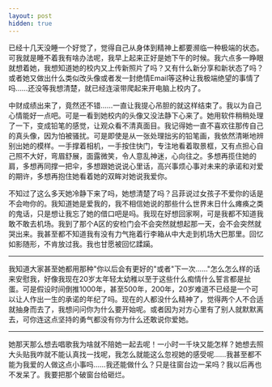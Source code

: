 ```yaml
---
layout: post
hidden: true
---
```


已经十几天没睡一个好觉了，觉得自己从身体到精神上都要濒临一种极端的状态。可我就是睡不着我有啥办法呢，我早上起来正好是她下午的时候。我六点多一睁眼就想着她，我想知道她的校内又上传新照片了吗？又有什么新分享和新状态了吗？或者她又做出什么类似改头像或者发一封绝情Email等这种让我极端绝望的事情了吗……还没等我想清楚，就已经连滚带爬起来开电脑上校内了。

中财成绩出来了，竟然还不错……一直让我提心吊胆的就这样结束了。我以为自己心情能好一点吧。可是一看到她校内的头像又没法静下心来了。她用软件稍稍处理了一下，变成铅笔的感觉，让观众看不清真面目。我记得她一直不喜欢往那传自己的真头像，因为怕被骚扰。可是即使是从一张处理拙劣的铅笔画，我依然清晰地辨别出她的模样。一手撑着相机，一手按住快门，专注地看着取景框，又有点担心自己照不大好，弯眉舒展，面露微笑，令人意乱神迷，心向往之。多想再揽住她的肩，多想再同撑一把伞，多想跟她说说心里话，高兴事烦心事对未来的承诺和对爱的期许，多想再抱住她看着她的双眸对她说我爱你。

不知过了这么多天她冷静下来了吗，她想清楚了吗？吕菲说过女孩子不爱你的话是不会吻你的。我知道她是爱我的，我不相信她说的那些什么世界末日什么瘫痪之类的鬼话，只是想让我忘了她的借口吧是吗。我现在好想回家啊，可是我都不知道我敢不敢去机场。我到了那个A区的安检门会不会突然就想起那一天，会不会突然就哭出来。我甚至都不知道我有没有力气拖着行李箱从中大走到机场大巴那里。回忆如影随形，不肯放过我。我也甘愿被回忆蹂躏。

* * *

我知道大家甚至她都用那种"你以后会有更好的"或者"下一次……"怎么怎么样的话来安慰我，好像我现在20岁太年轻太幼稚以至于这些什么痴情什么誓言都是扯蛋。可是假设时间倒推1000年，甚至500年，200年，20岁难道不已经是一个可以让人作出一生的承诺的年纪了吗。现在的人都没什么精神了，觉得两个人不合适就抽身而去了，我想问问你为什么要开始呢。或者因为对方心里有了别人就默默离去，可你连这点坚持的勇气都没有你为什么还敢说你爱她。

* * *

她那天那么想去唱歌我为啥就不陪她一起去呢！一小时一千块又能怎样？她想去照大头贴我咋就不能认真找一找呢，我怎么就能这么忽视她的感受呢……我甚至都不能为我爱的人做这点小事吗……我还能做什么？只是往窗台边一呆吗？我以后再也不发呆了。我要把那个破窗台给砸烂。